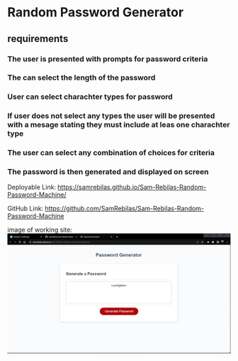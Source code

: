 # Random Password Generator

## requirements

### The user is presented with prompts for password criteria
### The can select the length of the password 
### User can select charachter types for password
### If user does not select any types the user will be presented with a mesage stating they must include at leas one charachter type
### The user can select any combination of choices for criteria
### The password is then generated and displayed on screen

Deployable Link: https://samrebilas.github.io/Sam-Rebilas-Random-Password-Machine/

GitHub Link: https://github.com/SamRebilas/Sam-Rebilas-Random-Password-Machine

image of working site: ![screenshot-readme](./images/Screenshot%202022-06-23%20165916.png)